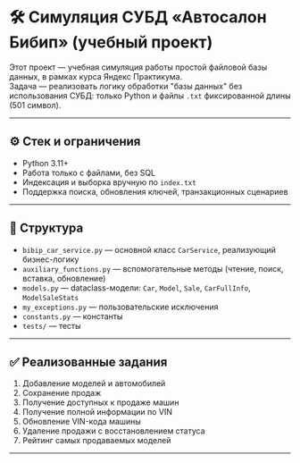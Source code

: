# 🛠 Симуляция СУБД «Автосалон Бибип» (учебный проект)

Этот проект — учебная симуляция работы простой файловой базы данных, в рамках курса Яндекс Практикума.  
Задача — реализовать логику обработки "базы данных" без использования СУБД: только Python и файлы `.txt` фиксированной длины (501 символ).  

---

## ⚙️ Стек и ограничения
- Python 3.11+
- Работа только с файлами, без SQL
- Индексация и выборка вручную по `index.txt`
- Поддержка поиска, обновления ключей, транзакционных сценариев

---

## 📂 Структура
- `bibip_car_service.py` — основной класс `CarService`, реализующий бизнес-логику
- `auxiliary_functions.py` — вспомогательные методы (чтение, поиск, вставка, обновление)
- `models.py` — dataclass-модели: `Car`, `Model`, `Sale`, `CarFullInfo`, `ModelSaleStats`
- `my_exceptions.py` — пользовательские исключения
- `constants.py` — константы
- `tests/` — тесты

---

## ✅ Реализованные задания

1. Добавление моделей и автомобилей
2. Сохранение продаж
3. Получение доступных к продаже машин
4. Получение полной информации по VIN
5. Обновление VIN-кода машины
6. Удаление продажи с восстановлением статуса
7. Рейтинг самых продаваемых моделей

---
